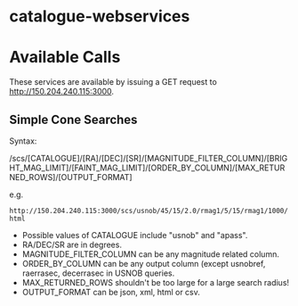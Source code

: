 catalogue-webservices
=============

# Available Calls

These services are available by issuing a GET request to http://150.204.240.115:3000.

## Simple Cone Searches

Syntax:

/scs/[CATALOGUE]/[RA]/[DEC]/[SR]/[MAGNITUDE\_FILTER\_COLUMN]/[BRIGHT\_MAG\_LIMIT]/[FAINT\_MAG\_LIMIT]/[ORDER\_BY\_COLUMN]/[MAX\_RETURNED\_ROWS]/[OUTPUT\_FORMAT]

e.g.

`http://150.204.240.115:3000/scs/usnob/45/15/2.0/rmag1/5/15/rmag1/1000/html`

- Possible values of CATALOGUE include "usnob" and "apass".
- RA/DEC/SR are in degrees.
- MAGNITUDE\_FILTER\_COLUMN can be any magnitude related column.
- ORDER\_BY\_COLUMN can be any output column (except usnobref, raerrasec, decerrasec in USNOB queries.
- MAX\_RETURNED\_ROWS shouldn't be too large for a large search radius!
- OUTPUT\_FORMAT can be json, xml, html or csv.




